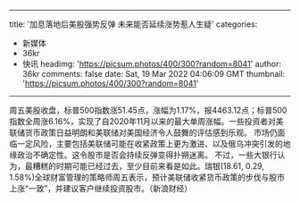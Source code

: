 
---
title: '加息落地后美股强势反弹 未来能否延续涨势惹人生疑'
categories: 
 - 新媒体
 - 36kr
 - 快讯
headimg: 'https://picsum.photos/400/300?random=8041'
author: 36kr
comments: false
date: Sat, 19 Mar 2022 04:06:09 GMT
thumbnail: 'https://picsum.photos/400/300?random=8041'
---

<div>   
周五美股收盘，标普500指数涨51.45点，涨幅为1.17%，报4463.12点；标普500指数全周涨6.16%，实现了自2020年11月以来的最大单周涨幅。一些投资者对美联储货币政策日益明朗和美联储对美国经济令人鼓舞的评估感到乐观。
市场仍面临一定风险，主要包括美联储可能在收紧政策上更为激进、以及俄乌冲突引发的地缘政治不确定性。这令股市是否会持续反弹变得扑朔迷离。
不过，一些大银行认为，最糟糕的时期可能已经过去，至少目前来看是如此。瑞银(18.61, 0.29, 1.58%)全球财富管理的策略师周五表示，预计美联储收紧货币政策的步伐与股市上涨“一致”，并建议客户继续投资股市。（新浪财经）  
</div>
            